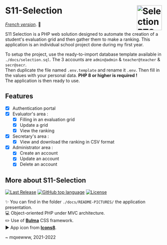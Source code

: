 # S11-Selection <img href="https://github.com/mqxewww/s11-selection" src="https://raw.githubusercontent.com/mqxewww/s11-selection/main/public/assets/images/icones8-favicon.png" width="80px" alt="Selection BTS logo" align="right">
*[French version](https://github.com/25thMaxouuu/s11-selection/blob/main/docs/README-FR.md)*. :bookmark:

S11 Selection is a PHP web solution designed to automate the creation of a student's evaluation grid and then gather them to make a ranking. This application is an individual school project done during my first year.

To setup the project, use the ready-to-import database template available in `./docs/selection.sql`. The 3 accounts are `admin@admin` & `teacher@teacher` & `secr@secr`.\
Then duplicate the file named `.env.template` and rename it `.env`. Then fill in the values with your personal data. **PHP 8 or higher is required !**\
The application is then ready to use.

## Features

- [x] Authentication portal
- [x] Evaluator's area :
  - [x] Filling in an evaluation grid
  - [x] Update a grid
  - [x] View the ranking
- [x] Secretary's area :
  - [x] View and download the ranking in CSV format
- [x] Administrator area :
  - [x] Create an account
  - [x] Update an account
  - [x] Delete an account

## More about S11-Selection

[![Last Release](https://img.shields.io/badge/Last%20release-1.2.0-%37278AB?style=flat-square&logo=files&logoColor=white)](https://github.com/25thMaxouuu/s11-selection)
[![GitHub top language](https://img.shields.io/github/languages/top/mqxewww/s11-selection?style=flat-square&logo=php&logoColor=white)](https://github.com/JumpKingPlus/JumpKingPlus/search?l=php)
[![License](https://flat.badgen.net/github/license/mqxewww/s11-selection)](https://github.com/mqxewww/s11-selection/blob/master/LICENSE)

:sparkles: You can find in the folder `./docs/README-PICTURES/` the application presentation.\
:computer: Object-oriented PHP under MVC architecture.\
:pencil2: Use of **[Bulma](https://bulma.io/documentation/overview/start/)** CSS framework.\
:arrow_forward: App icon from **[Icons8](https://icons8.com/icon/64044/grid)**.

~ mqxewww, 2021-2022
